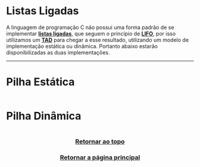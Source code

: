 # Listas Ligadas

A linguagem de programação C não possui uma forma padrão de se implementar <a href="Listas Ligadas.md" title="uma coleção linear de elementos vulgo stack">**listas ligadas**</a>, que seguem o princípio de <a href="Listas Ligadas.md" title="Last In, First Out: o último elemento inserido é o primeiro a ser removido.">**LIFO**</a>, por isso utilizamos um <a href="Listas Ligadas.md" title="Tipo Abstrato de Dado: Struct">**TAD**</a> para chegar a esse resultado, utilizando um modelo de implementação estática ou dinâmica. Portanto abaixo estarão disponibilizadas as duas implementações. 

--- 

# Pilha Estática
```main.c
```

# Pilha Dinâmica
```main.c
```

<h3 align="center"> <a href="#pilhas" title="Voltar ao topo"> Retornar ao topo </a> </h3>
<h3 align="center"> <a href="https://github.com/AllisonJunior/Estruturas_de_Dados" title="Voltar ao menu principal"> Retornar a página principal </a> </h3>

